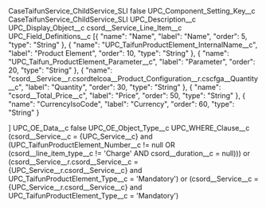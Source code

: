 <?xml version="1.0" encoding="UTF-8"?>
<CustomMetadata xmlns="http://soap.sforce.com/2006/04/metadata" xmlns:xsi="http://www.w3.org/2001/XMLSchema-instance" xmlns:xsd="http://www.w3.org/2001/XMLSchema">
    <label>CaseTaifunService_ChildService_SLI</label>
    <protected>false</protected>
    <values>
        <field>UPC_Component_Setting_Key__c</field>
        <value xsi:type="xsd:string">CaseTaifunService_ChildService_SLI</value>
    </values>
    <values>
        <field>UPC_Description__c</field>
        <value xsi:nil="true"/>
    </values>
    <values>
        <field>UPC_Display_Object__c</field>
        <value xsi:type="xsd:string">csord__Service_Line_Item__c</value>
    </values>
    <values>
        <field>UPC_Field_Definitions__c</field>
        <value xsi:type="xsd:string">[{
		&quot;name&quot;: &quot;Name&quot;,
		&quot;label&quot;: &quot;Name&quot;,
		&quot;order&quot;: 5,
		&quot;type&quot;: &quot;String&quot;
	}, {
		&quot;name&quot;: &quot;UPC_TaifunProductElement_InternalName__c&quot;,
		&quot;label&quot;: &quot;Product Element&quot;,
		&quot;order&quot;: 10,
		&quot;type&quot;: &quot;String&quot;
	}, {
		&quot;name&quot;: &quot;UPC_Taifun_ProductElement_Parameter__c&quot;,
		&quot;label&quot;: &quot;Parameter&quot;,
		&quot;order&quot;: 20,
		&quot;type&quot;: &quot;String&quot;
	}, {
		&quot;name&quot;: &quot;csord__Service__r.csordtelcoa__Product_Configuration__r.cscfga__Quantity__c&quot;,
		&quot;label&quot;: &quot;Quantity&quot;,
		&quot;order&quot;: 30,
		&quot;type&quot;: &quot;String&quot;
	}, {
		&quot;name&quot;: &quot;csord__Total_Price__c&quot;,
		&quot;label&quot;: &quot;Price&quot;,
		&quot;order&quot;: 50,
		&quot;type&quot;: &quot;String&quot;
	}, {
		&quot;name&quot;: &quot;CurrencyIsoCode&quot;,
		&quot;label&quot;: &quot;Currency&quot;,
		&quot;order&quot;: 60,
		&quot;type&quot;: &quot;String&quot;
	}
  
]</value>
    </values>
    <values>
        <field>UPC_OE_Data__c</field>
        <value xsi:type="xsd:boolean">false</value>
    </values>
    <values>
        <field>UPC_OE_Object_Type__c</field>
        <value xsi:nil="true"/>
    </values>
    <values>
        <field>UPC_WHERE_Clause__c</field>
        <value xsi:type="xsd:string">(csord__Service__c = {UPC_Service__c} and (UPC_TaifunProductElement_Number__c != null OR (csord__line_item_type__c != &apos;Charge&apos; AND csord__duration__c = null))) or (csord__Service__r.csord__Service__c = {UPC_Service__r.csord__Service__c} and UPC_TaifunProductElement_Type__c = &apos;Mandatory&apos;) or (csord__Service__c = {UPC_Service__r.csord__Service__c} and UPC_TaifunProductElement_Type__c = &apos;Mandatory&apos;)</value>
    </values>
</CustomMetadata>
